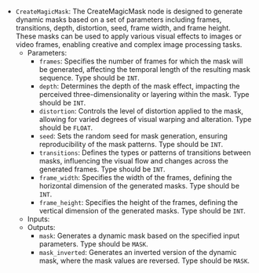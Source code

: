 - `CreateMagicMask`: The CreateMagicMask node is designed to generate dynamic masks based on a set of parameters including frames, transitions, depth, distortion, seed, frame width, and frame height. These masks can be used to apply various visual effects to images or video frames, enabling creative and complex image processing tasks.
    - Parameters:
        - `frames`: Specifies the number of frames for which the mask will be generated, affecting the temporal length of the resulting mask sequence. Type should be `INT`.
        - `depth`: Determines the depth of the mask effect, impacting the perceived three-dimensionality or layering within the mask. Type should be `INT`.
        - `distortion`: Controls the level of distortion applied to the mask, allowing for varied degrees of visual warping and alteration. Type should be `FLOAT`.
        - `seed`: Sets the random seed for mask generation, ensuring reproducibility of the mask patterns. Type should be `INT`.
        - `transitions`: Defines the types or patterns of transitions between masks, influencing the visual flow and changes across the generated frames. Type should be `INT`.
        - `frame_width`: Specifies the width of the frames, defining the horizontal dimension of the generated masks. Type should be `INT`.
        - `frame_height`: Specifies the height of the frames, defining the vertical dimension of the generated masks. Type should be `INT`.
    - Inputs:
    - Outputs:
        - `mask`: Generates a dynamic mask based on the specified input parameters. Type should be `MASK`.
        - `mask_inverted`: Generates an inverted version of the dynamic mask, where the mask values are reversed. Type should be `MASK`.

